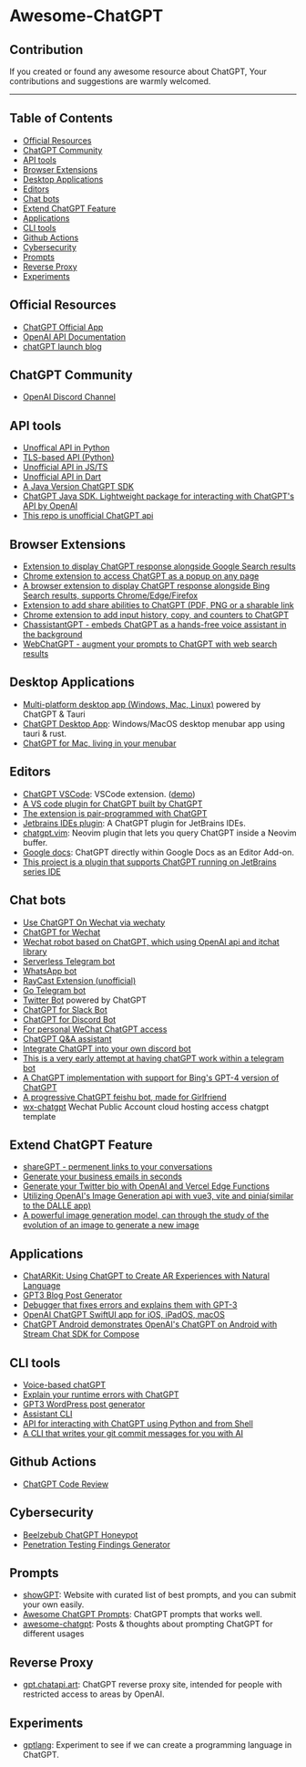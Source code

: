 # Awesome-ChatGPT

## Contribution

If you created or found any awesome resource about ChatGPT, Your contributions and suggestions are warmly welcomed.

---

## Table of Contents

- [Official Resources](#official-resources)
- [ChatGPT Community](#chatgpt-community)
- [API tools](#api-tools)
- [Browser Extensions](#browser-extensions)
- [Desktop Applications](#desktop-applications)
- [Editors](#editors)
- [Chat bots](#chat-bots)
- [Extend ChatGPT Feature](#extend-chatgpt-feature)
- [Applications](#applications)
- [CLI tools](#cli-tools)
- [Github Actions](#github-actions)
- [Cybersecurity](#cybersecurity)
- [Prompts](#prompts)
- [Reverse Proxy](#reverse-proxy)
- [Experiments](#experiments)

## Official Resources

- [ChatGPT Official App](https://chat.openai.com)
- [OpenAI API Documentation](https://beta.openai.com/docs)
- [chatGPT launch blog](https://openai.com/blog/chatgpt/)

## ChatGPT Community
- [OpenAI Discord Channel](https://discord.com/invite/openai)


## API tools
- [Unoffical API in Python](https://github.com/acheong08/ChatGPT)
- [TLS-based API (Python)](https://github.com/rawandahmad698/PyChatGPT)
- [Unofficial API in JS/TS](https://github.com/transitive-bullshit/chatgpt-api)
- [Unofficial API in Dart](https://github.com/MisterJimson/chatgpt_api_dart)
- [A Java Version ChatGPT SDK](https://github.com/swordintent/chatgpt-web-api)
- [ChatGPT Java SDK. Lightweight package for interacting with ChatGPT's API by OpenAI](https://github.com/PlexPt/chatgpt-java)
- [This repo is unofficial ChatGPT api](https://github.com/taranjeet/chatgpt-api)


## Browser Extensions
- [Extension to display ChatGPT response alongside Google Search results](https://github.com/wong2/chat-gpt-google-extension)
- [Chrome extension to access ChatGPT as a popup on any page](https://github.com/kazuki-sf/ChatGPT_Extension)
- [A browser extension to display ChatGPT response alongside Bing Search results, supports Chrome/Edge/Firefox](https://github.com/happy-share-forever/chat-gpt-bing-extension)
- [Extension to add share abilities to ChatGPT (PDF, PNG or a sharable link](https://github.com/liady/ChatGPT-pdf)
- [Chrome extension to add input history, copy, and counters to ChatGPT](https://chrome.google.com/webstore/detail/superpower-chatgpt/amhmeenmapldpjdedekalnfifgnpfnkc)
- [ChassistantGPT - embeds ChatGPT as a hands-free voice assistant in the background](https://github.com/idosal/assistant-chat-gpt)
- [WebChatGPT - augment your prompts to ChatGPT with web search results](https://github.com/qunash/chatgpt-advanced/)

## Desktop Applications

- [Multi-platform desktop app (Windows, Mac, Linux)](https://github.com/lencx/ChatGPT) powered by ChatGPT & Tauri
- [ChatGPT Desktop App](https://github.com/sonnylazuardi/chatgpt-desktop): Windows/MacOS desktop menubar app using tauri & rust.
- [ChatGPT for Mac, living in your menubar](https://github.com/vincelwt/chatgpt-mac)


## Editors

- [ChatGPT VSCode](https://github.com/mpociot/chatgpt-vscode): VSCode extension. ([demo](https://twitter.com/marcelpociot/status/1599180144551526400))
- [A VS code plugin for ChatGPT built by ChatGPT](https://github.com/barnesoir/chatgpt-vscode-plugin)
- [The extension is pair-programmed with ChatGPT](https://github.com/gencay/vscode-chatgpt)
- [Jetbrains IDEs plugin](https://github.com/LiLittleCat/intellij-chatgpt): A ChatGPT plugin for JetBrains IDEs.
- [chatgpt.vim](https://github.com/terror/chatgpt.nvim): Neovim plugin that lets you query ChatGPT inside a Neovim buffer.
- [Google docs](https://github.com/cesarhuret/docGPT): ChatGPT directly within Google Docs as an Editor Add-on.
- [This project is a plugin that supports ChatGPT running on JetBrains series IDE](https://github.com/obiscr/ChatGPT)


## Chat bots
- [Use ChatGPT On Wechat via wechaty](https://github.com/fuergaosi233/wechat-chatgpt)
- [ChatGPT for Wechat](https://github.com/AutumnWhj/ChatGPT-wechat-bot)
- [Wechat robot based on ChatGPT, which using OpenAI api and itchat library](https://github.com/zhayujie/chatgpt-on-wechat)
- [Serverless Telegram bot](https://github.com/franalgaba/chatgpt-telegram-bot-serverless)
- [WhatsApp bot](https://github.com/danielgross/whatsapp-gpt)
- [RayCast Extension (unofficial)](https://github.com/abielzulio/chatgpt-raycast)
- [Go Telegram bot](https://github.com/m1guelpf/chatgpt-telegram)
- [Twitter Bot](https://github.com/transitive-bullshit/chatgpt-twitter-bot) powered by ChatGPT
- [ChatGPT for Slack Bot](https://github.com/pedrorito/ChatGPTSlackBot)
- [ChatGPT for Discord Bot](https://github.com/m1guelpf/chatgpt-discord)
- [For personal WeChat ChatGPT access](https://github.com/djun/wechatbot)
- [ChatGPT Q&A assistant](https://github.com/fuzhengwei/chatbot-api)
- [Integrate ChatGPT into your own discord bot](https://github.com/Zero6992/chatGPT-discord-bot)
- [This is a very early attempt at having chatGPT work within a telegram bot](https://github.com/altryne/chatGPT-telegram-bot)
- [A ChatGPT implementation with support for Bing's GPT-4 version of ChatGPT](https://github.com/waylaidwanderer/node-chatgpt-api)
- [A progressive ChatGPT feishu bot, made for Girlfriend](https://github.com/ulivz/progressive-chatgpt-bot)
- [wx-chatgpt](https://github.com/wuomzfx/wx-chatgpt) Wechat Public Account cloud hosting access chatgpt template

## Extend ChatGPT Feature
- [shareGPT - permenent links to your conversations](https://github.com/domeccleston/sharegpt)
- [Generate your business emails in seconds](https://github.com/shengxinjing/email-helper)
- [Generate your Twitter bio with OpenAI and Vercel Edge Functions](https://github.com/Nutlope/twitterbio)
- [Utilizing OpenAI's Image Generation api with vue3, vite and pinia(similar to the DALLE app)](https://github.com/Jaykef/OpenAI-ImageGeneration-Vue3)
- [A powerful image generation model, can through the study of the evolution of an image to generate a new image](https://github.com/phodal/ai-research-for-practise)

## Applications
- [ChatARKit: Using ChatGPT to Create AR Experiences with Natural Language](https://github.com/trzy/ChatARKit)
- [GPT3 Blog Post Generator](https://github.com/simplysabir/AI-Writing-Assistant)
- [Debugger that fixes errors and explains them with GPT-3](https://github.com/shobrook/adrenaline/)
- [OpenAI ChatGPT SwiftUI app for iOS, iPadOS, macOS](https://github.com/37iOS/iChatGPT)
- [ChatGPT Android demonstrates OpenAI's ChatGPT on Android with Stream Chat SDK for Compose](https://github.com/skydoves/chatgpt-android)

## CLI tools
- [Voice-based chatGPT](https://github.com/platelminto/chatgpt-conversation)
- [Explain your runtime errors with ChatGPT](https://github.com/shobrook/stackexplain)
- [GPT3 WordPress post generator](https://github.com/nicolaballotta/gtp3-wordpress-post-generator)
- [Assistant CLI](https://github.com/diciaup/assistant-cli)
- [API for interacting with ChatGPT using Python and from Shell](https://github.com/mmabrouk/chatgpt-wrapper)
- [A CLI that writes your git commit messages for you with AI](https://github.com/Nutlope/aicommits)

## Github Actions
- [ChatGPT Code Review](https://github.com/kxxt/chatgpt-action)

## Cybersecurity
- [Beelzebub ChatGPT Honeypot](https://github.com/mariocandela/beelzebub)
- [Penetration Testing Findings Generator](https://github.com/Stratus-Security/FinGen)

## Prompts
- [showGPT](https://showgpt.co/): Website with curated list of best prompts, and you can submit your own easily.
- [Awesome ChatGPT Prompts](https://github.com/f/awesome-chatgpt-prompts): ChatGPT prompts that works well.
- [awesome-chatgpt](https://github.com/saharmor/awesome-chatgpt): Posts & thoughts about prompting ChatGPT for different usages

## Reverse Proxy

- [gpt.chatapi.art](https://gpt.chatapi.art/): ChatGPT reverse proxy site, intended for people with restricted access to areas by OpenAI.

## Experiments

- [gptlang](https://github.com/forrestchang/gptlang): Experiment to see if we can create a programming language in ChatGPT.




